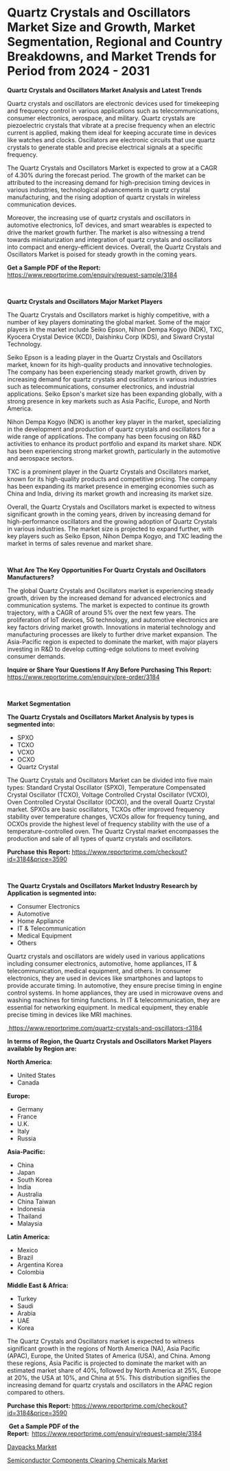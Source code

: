 <p><h1>Quartz Crystals and Oscillators Market Size and Growth, Market Segmentation, Regional and Country Breakdowns, and Market Trends for Period from 2024 -  2031</h1></p><p><strong>Quartz Crystals and Oscillators Market Analysis and Latest Trends</strong></p>
<p><p>Quartz crystals and oscillators are electronic devices used for timekeeping and frequency control in various applications such as telecommunications, consumer electronics, aerospace, and military. Quartz crystals are piezoelectric crystals that vibrate at a precise frequency when an electric current is applied, making them ideal for keeping accurate time in devices like watches and clocks. Oscillators are electronic circuits that use quartz crystals to generate stable and precise electrical signals at a specific frequency.</p><p>The Quartz Crystals and Oscillators Market is expected to grow at a CAGR of 4.30% during the forecast period. The growth of the market can be attributed to the increasing demand for high-precision timing devices in various industries, technological advancements in quartz crystal manufacturing, and the rising adoption of quartz crystals in wireless communication devices.</p><p>Moreover, the increasing use of quartz crystals and oscillators in automotive electronics, IoT devices, and smart wearables is expected to drive the market growth further. The market is also witnessing a trend towards miniaturization and integration of quartz crystals and oscillators into compact and energy-efficient devices. Overall, the Quartz Crystals and Oscillators Market is poised for steady growth in the coming years.</p></p>
<p><strong>Get a Sample PDF of the Report:&nbsp;</strong> <a href="https://www.reportprime.com/enquiry/request-sample/3184">https://www.reportprime.com/enquiry/request-sample/3184</a></p>
<p>&nbsp;</p>
<p><strong>Quartz Crystals and Oscillators Major Market Players</strong></p>
<p><p>The Quartz Crystals and Oscillators market is highly competitive, with a number of key players dominating the global market. Some of the major players in the market include Seiko Epson, Nihon Dempa Kogyo (NDK), TXC, Kyocera Crystal Device (KCD), Daishinku Corp (KDS), and Siward Crystal Technology.</p><p>Seiko Epson is a leading player in the Quartz Crystals and Oscillators market, known for its high-quality products and innovative technologies. The company has been experiencing steady market growth, driven by increasing demand for quartz crystals and oscillators in various industries such as telecommunications, consumer electronics, and industrial applications. Seiko Epson's market size has been expanding globally, with a strong presence in key markets such as Asia Pacific, Europe, and North America.</p><p>Nihon Dempa Kogyo (NDK) is another key player in the market, specializing in the development and production of quartz crystals and oscillators for a wide range of applications. The company has been focusing on R&D activities to enhance its product portfolio and expand its market share. NDK has been experiencing strong market growth, particularly in the automotive and aerospace sectors.</p><p>TXC is a prominent player in the Quartz Crystals and Oscillators market, known for its high-quality products and competitive pricing. The company has been expanding its market presence in emerging economies such as China and India, driving its market growth and increasing its market size.</p><p>Overall, the Quartz Crystals and Oscillators market is expected to witness significant growth in the coming years, driven by increasing demand for high-performance oscillators and the growing adoption of Quartz Crystals in various industries. The market size is projected to expand further, with key players such as Seiko Epson, Nihon Dempa Kogyo, and TXC leading the market in terms of sales revenue and market share.</p></p>
<p>&nbsp;</p>
<p><strong>What Are The Key Opportunities For Quartz Crystals and Oscillators Manufacturers?</strong></p>
<p><p>The global Quartz Crystals and Oscillators market is experiencing steady growth, driven by the increased demand for advanced electronics and communication systems. The market is expected to continue its growth trajectory, with a CAGR of around 5% over the next few years. The proliferation of IoT devices, 5G technology, and automotive electronics are key factors driving market growth. Innovations in material technology and manufacturing processes are likely to further drive market expansion. The Asia-Pacific region is expected to dominate the market, with major players investing in R&D to develop cutting-edge solutions to meet evolving consumer demands.</p></p>
<p><strong>Inquire or Share Your Questions If Any Before Purchasing This Report:</strong> <a href="https://www.reportprime.com/enquiry/pre-order/3184">https://www.reportprime.com/enquiry/pre-order/3184</a></p>
<p>&nbsp;</p>
<p><strong>Market Segmentation</strong></p>
<p><strong>The Quartz Crystals and Oscillators Market Analysis by types is segmented into:</strong></p>
<p><ul><li>SPXO</li><li>TCXO</li><li>VCXO</li><li>OCXO</li><li>Quartz Crystal</li></ul></p>
<p><p>The Quartz Crystals and Oscillators Market can be divided into five main types: Standard Crystal Oscillator (SPXO), Temperature Compensated Crystal Oscillator (TCXO), Voltage Controlled Crystal Oscillator (VCXO), Oven Controlled Crystal Oscillator (OCXO), and the overall Quartz Crystal market. SPXOs are basic oscillators, TCXOs offer improved frequency stability over temperature changes, VCXOs allow for frequency tuning, and OCXOs provide the highest level of frequency stability with the use of a temperature-controlled oven. The Quartz Crystal market encompasses the production and sale of all types of quartz crystals and oscillators.</p></p>
<p><strong>Purchase this Report:&nbsp;</strong><a href="https://www.reportprime.com/checkout?id=3184&price=3590">https://www.reportprime.com/checkout?id=3184&price=3590</a></p>
<p>&nbsp;</p>
<p><strong>The Quartz Crystals and Oscillators Market Industry Research by Application is segmented into:</strong></p>
<p><ul><li>Consumer Electronics</li><li>Automotive</li><li>Home Appliance</li><li>IT & Telecommunication</li><li>Medical Equipment</li><li>Others</li></ul></p>
<p><p>Quartz crystals and oscillators are widely used in various applications including consumer electronics, automotive, home appliances, IT & telecommunication, medical equipment, and others. In consumer electronics, they are used in devices like smartphones and laptops to provide accurate timing. In automotive, they ensure precise timing in engine control systems. In home appliances, they are used in microwave ovens and washing machines for timing functions. In IT & telecommunication, they are essential for networking equipment. In medical equipment, they enable precise timing in devices like MRI machines.</p></p>
<p><a href="https://www.reportprime.com/quartz-crystals-and-oscillators-r3184">&nbsp;https://www.reportprime.com/quartz-crystals-and-oscillators-r3184</a></p>
<p><strong>In terms of Region, the Quartz Crystals and Oscillators Market Players available by Region are:</strong></p>
<p>
    <p> <strong> North America: </strong>
        <ul>
            <li>United States</li>
            <li>Canada</li>
        </ul>
        </p> 
    <p> <strong> Europe: </strong>
        <ul>
            <li>Germany</li>
            <li>France</li>
            <li>U.K.</li>
            <li>Italy</li>
            <li>Russia</li>
        </ul>
        </p> 
    <p> <strong> Asia-Pacific: </strong>
        <ul>
            <li>China</li>
            <li>Japan</li>
            <li>South Korea</li>
            <li>India</li>
            <li>Australia</li>
            <li>China Taiwan</li>
            <li>Indonesia</li>
            <li>Thailand</li>
            <li>Malaysia</li>
        </ul>
        </p> 
    <p> <strong> Latin America: </strong>
        <ul>
            <li>Mexico</li>
            <li>Brazil</li>
            <li>Argentina Korea</li>
            <li>Colombia</li>
        </ul>
        </p> 
    <p> <strong> Middle East & Africa: </strong>
        <ul>
            <li>Turkey</li>
            <li>Saudi</li>
            <li>Arabia</li>
            <li>UAE</li>
            <li>Korea</li>
        </ul>
    </p>
    </p>
<p><p>The Quartz Crystals and Oscillators market is expected to witness significant growth in the regions of North America (NA), Asia Pacific (APAC), Europe, the United States of America (USA), and China. Among these regions, Asia Pacific is projected to dominate the market with an estimated market share of 40%, followed by North America at 25%, Europe at 20%, the USA at 10%, and China at 5%. This distribution signifies the increasing demand for quartz crystals and oscillators in the APAC region compared to others.</p></p>
<p><strong>Purchase this Report: </strong><a href="https://www.reportprime.com/checkout?id=3184&price=3590">https://www.reportprime.com/checkout?id=3184&price=3590</a></p>
<p>&nbsp;<strong>Get a Sample PDF of the Report:&nbsp;&nbsp;</strong><a href="https://www.reportprime.com/enquiry/request-sample/3184">https://www.reportprime.com/enquiry/request-sample/3184</a></p>
<p><strong></strong></p>
<p><p><a href="https://issuu.com/reportprime-2/docs/daypacks-market-size-2030.pptx">Daypacks Market</a></p><p><a href="https://github.com/lbird53714/Market-Research-Report-List-4/blob/main/semiconductor-components-cleaning-chemicals-market.md">Semiconductor Components Cleaning Chemicals Market</a></p></p>